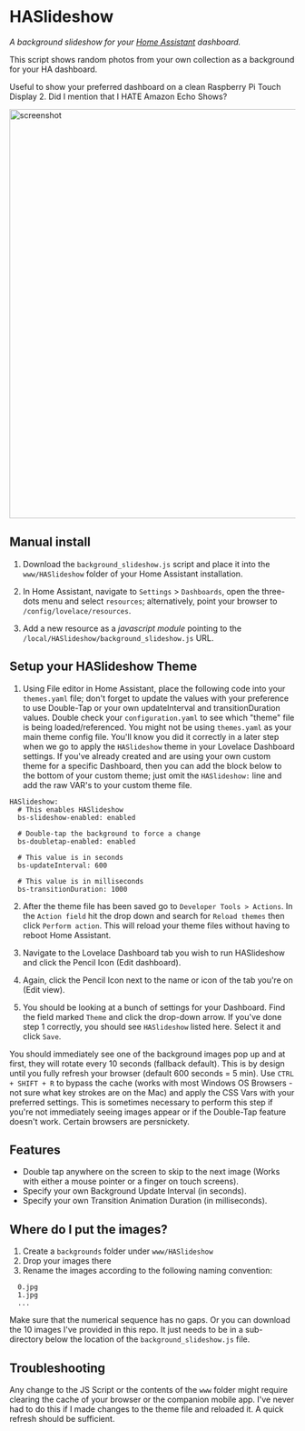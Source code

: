 # HASlideshow
_A background slideshow for your [Home Assistant](https://www.home-assistant.io/) dashboard._

This script shows random photos from your own collection as a background for your HA dashboard.

Useful to show your preferred dashboard on a clean Raspberry Pi Touch Display 2. Did I mention that I HATE Amazon Echo Shows?

<img width="1280" height="720" alt="screenshot" src="https://github.com/user-attachments/assets/31b90650-5f84-4289-bbb1-e5bdf429fff2" />

## Manual install
1. Download the `background_slideshow.js` script and place it into the `www/HASlideshow` folder of your Home Assistant installation.

2. In Home Assistant, navigate to `Settings` > `Dashboards`, open the three-dots menu and select `resources`; alternatively, point your browser to `/config/lovelace/resources`.

3. Add a new resource as a _javascript module_ pointing to the `/local/HASlideshow/background_slideshow.js` URL.

## Setup your HASlideshow Theme
1. Using File editor in Home Assistant, place the following code into your `themes.yaml` file; don't forget to update the values with your preference to use Double-Tap or your own updateInterval and transitionDuration values. Double check your `configuration.yaml` to see which "theme" file is being loaded/referenced. You might not be using `themes.yaml` as your main theme config file. You'll know you did it correctly in a later step when we go to apply the `HASlideshow` theme in your Lovelace Dashboard settings. If you've already created and are using your own custom theme for a specific Dashboard, then you can add the block below to the bottom of your custom theme; just omit the `HASlideshow:` line and add the raw VAR's to your custom theme file.

```
HASlideshow:
  # This enables HASlideshow
  bs-slideshow-enabled: enabled
  
  # Double-tap the background to force a change
  bs-doubletap-enabled: enabled

  # This value is in seconds
  bs-updateInterval: 600

  # This value is in milliseconds
  bs-transitionDuration: 1000
```

2. After the theme file has been saved go to `Developer Tools > Actions`. In the `Action field` hit the drop down and search for `Reload themes` then click `Perform action`. This will reload your theme files without having to reboot Home Assistant.

3. Navigate to the Lovelace Dashboard tab you wish to run HASlideshow and click the Pencil Icon (Edit dashboard).

4. Again, click the Pencil Icon next to the name or icon of the tab you're on (Edit view).

5. You should be looking at a bunch of settings for your Dashboard. Find the field marked `Theme` and click the drop-down arrow. If you've done step 1 correctly, you should see `HASlideshow` listed here. Select it and click `Save`.

You should immediately see one of the background images pop up and at first, they will rotate every 10 seconds (fallback default). This is by design until you fully refresh your browser (default 600 seconds = 5 min). Use `CTRL + SHIFT + R` to bypass the cache (works with most Windows OS Browsers - not sure what key strokes are on the Mac) and apply the CSS Vars with your preferred settings. This is sometimes necessary to perform this step if you're not immediately seeing images appear or if the Double-Tap feature doesn't work. Certain browsers are persnickety.

## Features
* Double tap anywhere on the screen to skip to the next image (Works with either a mouse pointer or a finger on touch screens).
* Specify your own Background Update Interval (in seconds).
* Specify your own Transition Animation Duration (in milliseconds).

## Where do I put the images?
1. Create a `backgrounds` folder under `www/HASlideshow`
2. Drop your images there
3. Rename the images according to the following naming convention:

```
  0.jpg
  1.jpg
  ...
```

Make sure that the numerical sequence has no gaps. Or you can download the 10 images I've provided in this repo. It just needs to be in a sub-directory below the location of the `background_slideshow.js` file.

## Troubleshooting
Any change to the JS Script or the contents of the `www` folder might require clearing the cache of your browser or the companion mobile app. I've never had to do this if I made changes to the theme file and reloaded it. A quick refresh should be sufficient.

